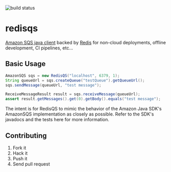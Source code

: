 ![build status](https://api.travis-ci.org/lwoodson/redisqs.svg?branch=master)

# redisqs
[Amazon SQS java client](http://docs.aws.amazon.com/AWSJavaSDK/latest/javadoc/com/amazonaws/services/sqs/AmazonSQS.html)
backed by [Redis](http://redis.io/) for non-cloud deployments, offline
development, CI pipelines, etc...

## Basic Usage
```java
AmazonSQS sqs = new RedisQS("localhost", 6379, 1);
String queueUrl = sqs.createQueue("testQueue").getQueueUrl();
sqs.sendMessage(queueUrl, "test message");

ReceiveMessageResult result = sqs.receiveMessage(queueUrl);
assert result.getMessages().get(0).getBody().equals("test message");
```

The intent is for RedisQS to mimic the behavior of the Amazon Java SDK's
AmazonSQS implementation as closely as possible.  Refer to the SDK's javadocs
and the tests here for more information.

## Contributing
1. Fork it
2. Hack it
3. Push it
4. Send pull request

